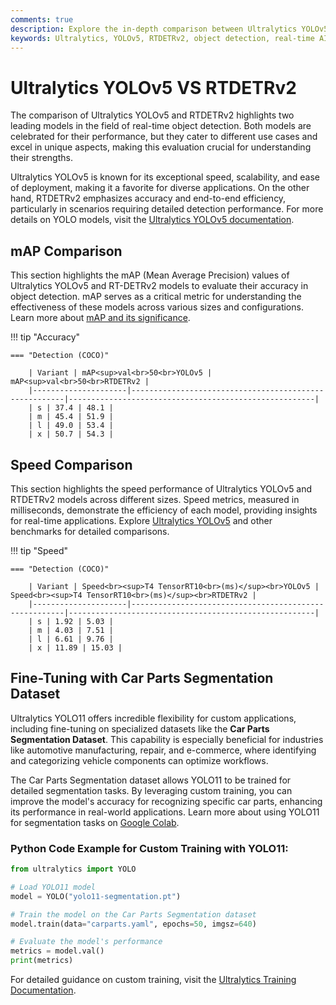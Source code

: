 ```yaml
---
comments: true
description: Explore the in-depth comparison between Ultralytics YOLOv5 and RTDETRv2, two leading models in object detection and real-time AI. Discover their performance, efficiency, and applications in edge AI and computer vision to determine the best fit for your needs.
keywords: Ultralytics, YOLOv5, RTDETRv2, object detection, real-time AI, edge AI, computer vision, model comparison
---
```


# Ultralytics YOLOv5 VS RTDETRv2

The comparison of Ultralytics YOLOv5 and RTDETRv2 highlights two leading models in the field of real-time object detection. Both models are celebrated for their performance, but they cater to different use cases and excel in unique aspects, making this evaluation crucial for understanding their strengths.

Ultralytics YOLOv5 is known for its exceptional speed, scalability, and ease of deployment, making it a favorite for diverse applications. On the other hand, RTDETRv2 emphasizes accuracy and end-to-end efficiency, particularly in scenarios requiring detailed detection performance. For more details on YOLO models, visit the [Ultralytics YOLOv5 documentation](https://docs.ultralytics.com/models/yolov5/).

## mAP Comparison

This section highlights the mAP (Mean Average Precision) values of Ultralytics YOLOv5 and RT-DETRv2 models to evaluate their accuracy in object detection. mAP serves as a critical metric for understanding the effectiveness of these models across various sizes and configurations. Learn more about [mAP and its significance](https://www.ultralytics.com/glossary/mean-average-precision-map).

!!! tip "Accuracy"

    === "Detection (COCO)"

    	| Variant | mAP<sup>val<br>50<br>YOLOv5 | mAP<sup>val<br>50<br>RTDETRv2 |
    	|---------------------|-------------------------------------------------------|-------------------------------------------------------|
    	| s | 37.4 | 48.1 |
    	| m | 45.4 | 51.9 |
    	| l | 49.0 | 53.4 |
    	| x | 50.7 | 54.3 |

## Speed Comparison

This section highlights the speed performance of Ultralytics YOLOv5 and RTDETRv2 models across different sizes. Speed metrics, measured in milliseconds, demonstrate the efficiency of each model, providing insights for real-time applications. Explore [Ultralytics YOLOv5](https://github.com/ultralytics/yolov5) and other benchmarks for detailed comparisons.

!!! tip "Speed"

    === "Detection (COCO)"

    	| Variant | Speed<br><sup>T4 TensorRT10<br>(ms)</sup><br>YOLOv5 | Speed<br><sup>T4 TensorRT10<br>(ms)</sup><br>RTDETRv2 |
    	|---------------------|-------------------------------------------------------|-------------------------------------------------------|
    	| s | 1.92 | 5.03 |
    	| m | 4.03 | 7.51 |
    	| l | 6.61 | 9.76 |
    	| x | 11.89 | 15.03 |

## Fine-Tuning with Car Parts Segmentation Dataset

Ultralytics YOLO11 offers incredible flexibility for custom applications, including fine-tuning on specialized datasets like the **Car Parts Segmentation Dataset**. This capability is especially beneficial for industries like automotive manufacturing, repair, and e-commerce, where identifying and categorizing vehicle components can optimize workflows.

The Car Parts Segmentation dataset allows YOLO11 to be trained for detailed segmentation tasks. By leveraging custom training, you can improve the model's accuracy for recognizing specific car parts, enhancing its performance in real-world applications. Learn more about using YOLO11 for segmentation tasks on [Google Colab](https://www.ultralytics.com/blog/image-segmentation-with-ultralytics-yolo11-on-google-colab).

### Python Code Example for Custom Training with YOLO11:

```python
from ultralytics import YOLO

# Load YOLO11 model
model = YOLO("yolo11-segmentation.pt")

# Train the model on the Car Parts Segmentation dataset
model.train(data="carparts.yaml", epochs=50, imgsz=640)

# Evaluate the model's performance
metrics = model.val()
print(metrics)
```

For detailed guidance on custom training, visit the [Ultralytics Training Documentation](https://docs.ultralytics.com/modes/train/).
